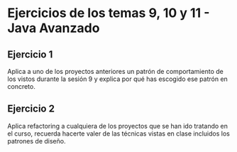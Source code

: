 # Ejercicios de los temas 9, 10 y 11 - Java Avanzado

## Ejercicio 1
Aplica a uno de los proyectos anteriores un patrón de comportamiento
de los vistos durante la sesión 9 y explica por qué has escogido ese
patrón en concreto.

## Ejercicio 2
Aplica refactoring a cualquiera de los proyectos que se han ido
tratando en el curso, recuerda hacerte valer de las técnicas vistas
en clase incluidos los patrones de diseño.
